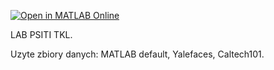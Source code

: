 [![Open in MATLAB Online](https://www.mathworks.com/images/responsive/global/open-in-matlab-online.svg)](https://matlab.mathworks.com/open/github/v1?repo=juliusz-b/psiti-tkl&file=KLT_lab.mlx&focus=true)


LAB PSITI TKL.

Uzyte zbiory danych: MATLAB default, Yalefaces, Caltech101.
